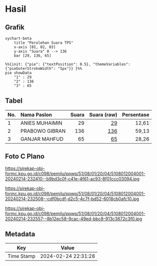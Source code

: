 # Hasil

## Grafik

```mermaid
xychart-beta
    title "Perolehan Suara TPS"
    x-axis [01, 02, 03]
    y-axis "Suara" 0 --> 136
    bar [29, 136, 65]
```

```mermaid
%%{init: {"pie": {"textPosition": 0.5}, "themeVariables": {"pieOuterStrokeWidth": "5px"}} }%%
pie showData
    "1" : 29
    "2" : 136
    "3" : 65
```

## Tabel

| No. | Nama Paslon    | Suara | Suara (raw) | Persentase |
|:--- |:-------------- | -----:| -----------:| ----------:|
| 1   | ANIES MUHAIMIN | 29    | [29][p-1]   | 12,61      |
| 2   | PRABOWO GIBRAN | 136   | [136][p-2]  | 59,13      |
| 3   | GANJAR MAHFUD  | 65    | [65][p-3]   | 28,26      |


[p-1]: https://github.com/gigit-pemilu/pemilu-2024-51-bali/blob/main/pilpres/hitung-suara/sub/51-bali/sub/08-buleleng/sub/01-gerokgak/sub/2004-pemuteran/sub/001-tps/sub/paslon-1.txt
[p-2]: https://github.com/gigit-pemilu/pemilu-2024-51-bali/blob/main/pilpres/hitung-suara/sub/51-bali/sub/08-buleleng/sub/01-gerokgak/sub/2004-pemuteran/sub/001-tps/sub/paslon-2.txt
[p-3]: https://github.com/gigit-pemilu/pemilu-2024-51-bali/blob/main/pilpres/hitung-suara/sub/51-bali/sub/08-buleleng/sub/01-gerokgak/sub/2004-pemuteran/sub/001-tps/sub/paslon-3.txt

## Foto C Plano

https://sirekap-obj-formc.kpu.go.id/c098/pemilu/ppwp/51/08/01/20/04/5108012004001-20240214-232410--b9bd3c0f-c41e-4f61-ac93-8f01ccc03094.jpg

https://sirekap-obj-formc.kpu.go.id/c098/pemilu/ppwp/51/08/01/20/04/5108012004001-20240214-232508--cdf0bcdf-d2c5-4c7f-bd52-6018cb0afc10.jpg

https://sirekap-obj-formc.kpu.go.id/c098/pemilu/ppwp/51/08/01/20/04/5108012004001-20240214-232557--8b12ec58-9cac-49ed-bbc8-913c3672c3f0.jpg


## Metadata

| Key        | Value               |
| ---------- | ------------------- |
| Time Stamp | 2024-02-24 22:31:28 |




